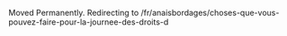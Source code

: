 Moved Permanently. Redirecting to
/fr/anaisbordages/choses-que-vous-pouvez-faire-pour-la-journee-des-droits-d
